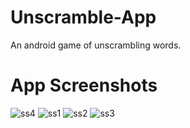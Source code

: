 # Unscramble-App
 An android game of unscrambling words.
 
 # App Screenshots

![ss4](https://user-images.githubusercontent.com/18677174/122951617-3a853000-d39f-11eb-89c4-d8cc20ed4839.PNG)
![ss1](https://user-images.githubusercontent.com/18677174/122951625-3c4ef380-d39f-11eb-8e65-412a3c43e533.PNG)
![ss2](https://user-images.githubusercontent.com/18677174/122951631-3ce78a00-d39f-11eb-9e49-9c1f50dcaef6.PNG)
![ss3](https://user-images.githubusercontent.com/18677174/122951634-3d802080-d39f-11eb-92a6-d8b895efdb11.PNG)
